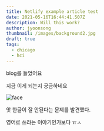 ```yaml
---
title: Netlify example article test
date: 2021-05-16T16:44:41.507Z
description: Will this work?
author: jyoonsong
thumbnail: /images/background2.jpg
draft: true
tags:
  - chicago
  - hci
---
```

blog를 들었어요

지금 이게 되는지 궁금하네요

![face](../images/dobby1-apple.png)

앗 한글이 잘 안된다는 문제를 발견했다.

영어로 쓰라는 이야기인가보다 ㅠㅅ